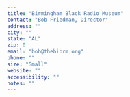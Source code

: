 ```yaml
---
title: "Birmingham Black Radio Museum"
contact: "Bob Friedman, Director"
address: ""
city: ""
state: "AL"
zip: 0
email: "bob@thebibrm.org"
phone: ""
size: "Small"
website: ""
accessibility: ""
notes: ""
--- 
```

